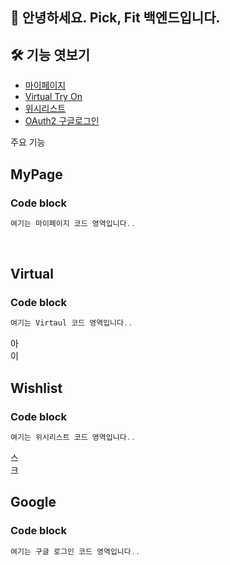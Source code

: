 ## 🙌 안녕하세요. Pick, Fit 백엔드입니다.
## 🛠 기능 엿보기
- [마이페이지](#MyPage)
- [Virtual Try On](#Virtual)
- [위시리스트](#Wishlist)
- [OAuth2 구글로그인](#Google)

주요 기능

## MyPage
### Code block
```js
여기는 마이페이지 코드 영역입니다..
```
<br>










## Virtual
### Code block
```js
여기는 Virtaul 코드 영역입니다..
```
아
<br>
이







## Wishlist
### Code block
```js
여기는 위시리스트 코드 영역입니다..

```


스
<br>
크







## Google
### Code block
```js
여기는 구글 로그인 코드 영역입니다..
```
